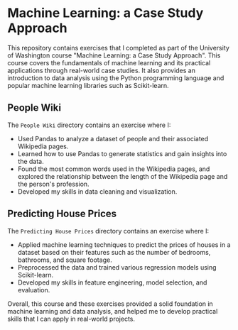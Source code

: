 # Machine Learning: a Case Study Approach

This repository contains exercises that I completed as part of the University 
of Washington course "Machine Learning: a Case Study Approach". This course 
covers the fundamentals of machine learning and its practical applications 
through real-world case studies. It also provides an introduction to data 
analysis using the Python programming language and popular machine learning 
libraries such as Scikit-learn.

## People Wiki

The `People Wiki` directory contains an exercise where I:

- Used Pandas to analyze a dataset of people and their associated Wikipedia 
pages.
- Learned how to use Pandas to generate statistics and gain insights into the 
data.
- Found the most common words used in the Wikipedia pages, and explored the 
relationship between the length of the Wikipedia page and the person's 
profession.
- Developed my skills in data cleaning and visualization.

## Predicting House Prices

The `Predicting House Prices` directory contains an exercise where I:

- Applied machine learning techniques to predict the prices of houses in a 
dataset based on their features such as the number of bedrooms, bathrooms, and 
square footage.
- Preprocessed the data and trained various regression models using 
Scikit-learn.
- Developed my skills in feature engineering, model selection, and evaluation.

Overall, this course and these exercises provided a solid foundation in 
machine learning and data analysis, and helped me to develop practical skills 
that I can apply in real-world projects.

